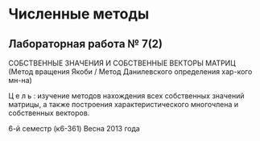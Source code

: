 # Численные методы #

## Лабораторная работа № 7(2) ##
СОБСТВЕННЫЕ ЗНАЧЕНИЯ И СОБСТВЕННЫЕ ВЕКТОРЫ МАТРИЦ
(Метод вращения Якоби / Метод Данилевского определения хар-кого мн-на)

Ц е л ь : изучение методов нахождения всех собственных значений матрицы,
а также построения характеристического многочлена и собственных векторов.

6-й семестр (к6-361)
Весна 2013 года
